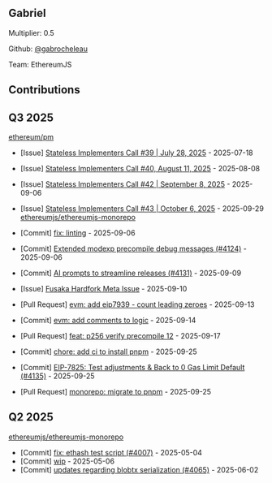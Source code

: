 
## Gabriel
Multiplier: 0.5

Github: [@gabrocheleau](https://github.com/gabrocheleau)

Team: EthereumJS

## Contributions

## Q3 2025


[ethereum/pm](https://github.com/ethereum/pm)
* [Issue] [Stateless Implementers Call #39 | July 28, 2025](https://github.com/ethereum/pm/issues/1627) - 2025-07-18
* [Issue] [Stateless Implementers Call #40, August 11, 2025](https://github.com/ethereum/pm/issues/1672) - 2025-08-08

* [Issue] [Stateless Implementers Call #42 | September 8, 2025](https://github.com/ethereum/pm/issues/1718) - 2025-09-06
* [Issue] [Stateless Implementers Call #43 | October 6, 2025](https://github.com/ethereum/pm/issues/1747) - 2025-09-29
[ethereumjs/ethereumjs-monorepo](https://github.com/ethereumjs/ethereumjs-monorepo)
* [Commit] [fix: linting](https://github.com/ethereumjs/ethereumjs-monorepo/commit/17de856b9399d4a1bd026a53929aed34ab58c9cd) - 2025-09-06
* [Commit] [Extended modexp precompile debug messages (#4124)](https://github.com/ethereumjs/ethereumjs-monorepo/commit/aa039fd77db31ac7f5488b9113668395ba567393) - 2025-09-06
* [Commit] [AI prompts to streamline releases (#4131)](https://github.com/ethereumjs/ethereumjs-monorepo/commit/4c739823dadf300149c9abca5327d1c12bf80d6a) - 2025-09-09
* [Issue] [Fusaka Hardfork Meta Issue](https://github.com/ethereumjs/ethereumjs-monorepo/issues/4132) - 2025-09-10
* [Pull Request] [evm: add eip7939 - count leading zeroes](https://github.com/ethereumjs/ethereumjs-monorepo/pull/4133) - 2025-09-13
* [Commit] [evm: add comments to logic](https://github.com/ethereumjs/ethereumjs-monorepo/commit/2dc8489d7207f1f5175b661dc1958457080a54a5) - 2025-09-14
* [Pull Request] [feat: p256 verify precompile 12](https://github.com/ethereumjs/ethereumjs-monorepo/pull/4136) - 2025-09-17
* [Commit] [chore: add ci to install pnpm](https://github.com/ethereumjs/ethereumjs-monorepo/commit/5fccfc9050351cd2e3fc68215293d024ff0dc83b) - 2025-09-25
* [Commit] [EIP-7825: Test adjustments & Back to 0 Gas Limit Default (#4135)](https://github.com/ethereumjs/ethereumjs-monorepo/commit/520475d0912b2715d1f3cc096e4672a6d89e15fb) - 2025-09-25
* [Pull Request] [monorepo: migrate to pnpm](https://github.com/ethereumjs/ethereumjs-monorepo/pull/4139) - 2025-09-25
## Q2 2025

[ethereumjs/ethereumjs-monorepo](https://github.com/ethereumjs/ethereumjs-monorepo)
* [Commit] [fix: ethash test script (#4007)](https://github.com/ethereumjs/ethereumjs-monorepo/commit/aba2ffc7c1a048d4d866b06ca38bfbe3122ac9b1) - 2025-05-04
* [Commit] [wip](https://github.com/ethereumjs/ethereumjs-monorepo/commit/f9e3ff86b91ab4253280d77e032e10e3ee5e207e) - 2025-05-06
* [Commit] [updates regarding blobtx serialization (#4065)](https://github.com/ethereumjs/ethereumjs-monorepo/commit/83ce85189330a15db35cbd37cdbaf696621a1da0) - 2025-06-02

